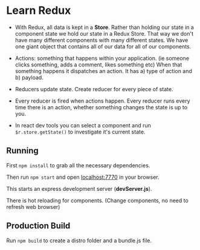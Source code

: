 # Learn Redux

- With Redux, all data is kept in a **Store**. Rather than holding our state in a component state we hold our state in a Redux Store. That way we don't have many different components with many different states. We have one giant object that contains all of our data for all of our components.

- Actions: something that happens within your application. (ie someone clicks something, adds a comment, likes something etc) When that something happens it dispatches an action. It has a) type of action and b) payload.

- Reducers update state. Create reducer for every piece of state.

- Every reducer is fired when actions happen. Every reducer runs every time there is an action, whether something changes the state is up to you.

- In react dev tools you can select a component and run `$r.store.getState()` to investigate it's current state.

## Running

First `npm install` to grab all the necessary dependencies. 

Then run `npm start` and open <localhost:7770> in your browser.

This starts an express development server (**devServer.js**).

There is hot reloading for components. (Change components, no need to refresh web browser)

## Production Build

Run `npm build` to create a distro folder and a bundle.js file.
